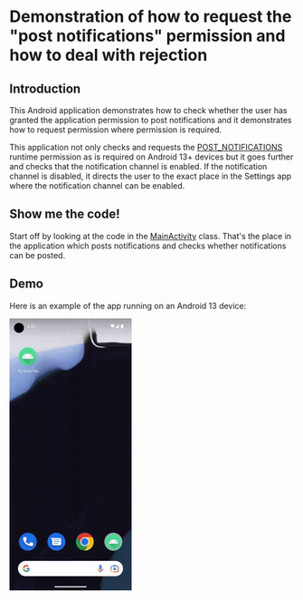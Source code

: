 # Demonstration of how to request the "post notifications" permission and how to deal with rejection

## Introduction

This Android application demonstrates how to check whether the user has granted the application permission to post notifications
and it demonstrates how to request permission where permission is required.

This application not only checks and requests the [POST_NOTIFICATIONS](https://developer.android.com/reference/android/Manifest.permission#POST_NOTIFICATIONS) runtime permission
as is required on Android 13+ devices but it goes further and checks that the notification channel is enabled.
If the notification channel is disabled, it directs the user to the exact place in the Settings app where the notification channel can be enabled.

## Show me the code!

Start off by looking at the code in the [MainActivity](src/main/java/com/tazkiyatech/app/MainActivity.kt) class.
That's the place in the application which posts notifications and checks whether notifications can be posted.

## Demo

Here is an example of the app running on an Android 13 device:

![Demo of application](demo.gif)
